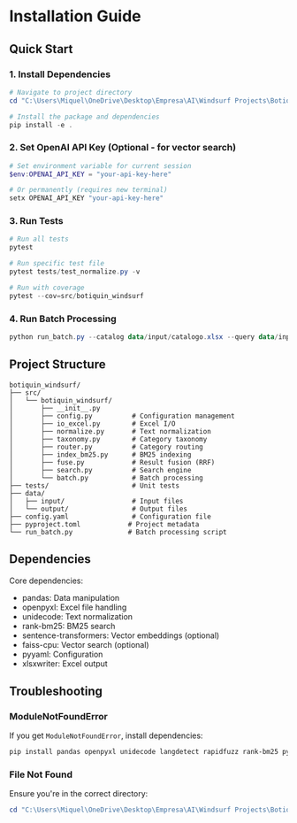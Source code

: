 # Installation Guide

## Quick Start

### 1. Install Dependencies

```powershell
# Navigate to project directory
cd "C:\Users\Miquel\OneDrive\Desktop\Empresa\AI\Windsurf Projects\Botiquin Sans\botiquin_windsurf"

# Install the package and dependencies
pip install -e .
```

### 2. Set OpenAI API Key (Optional - for vector search)

```powershell
# Set environment variable for current session
$env:OPENAI_API_KEY = "your-api-key-here"

# Or permanently (requires new terminal)
setx OPENAI_API_KEY "your-api-key-here"
```

### 3. Run Tests

```powershell
# Run all tests
pytest

# Run specific test file
pytest tests/test_normalize.py -v

# Run with coverage
pytest --cov=src/botiquin_windsurf
```

### 4. Run Batch Processing

```powershell
python run_batch.py --catalog data/input/catalogo.xlsx --query data/input/licitacion.xlsx --out data/output/resultado_matching.xlsx
```

## Project Structure

```
botiquin_windsurf/
├── src/
│   └── botiquin_windsurf/
│       ├── __init__.py
│       ├── config.py          # Configuration management
│       ├── io_excel.py        # Excel I/O
│       ├── normalize.py       # Text normalization
│       ├── taxonomy.py        # Category taxonomy
│       ├── router.py          # Category routing
│       ├── index_bm25.py      # BM25 indexing
│       ├── fuse.py            # Result fusion (RRF)
│       ├── search.py          # Search engine
│       └── batch.py           # Batch processing
├── tests/                     # Unit tests
├── data/
│   ├── input/                 # Input files
│   └── output/                # Output files
├── config.yaml                # Configuration file
├── pyproject.toml            # Project metadata
└── run_batch.py              # Batch processing script
```

## Dependencies

Core dependencies:
- pandas: Data manipulation
- openpyxl: Excel file handling
- unidecode: Text normalization
- rank-bm25: BM25 search
- sentence-transformers: Vector embeddings (optional)
- faiss-cpu: Vector search (optional)
- pyyaml: Configuration
- xlsxwriter: Excel output

## Troubleshooting

### ModuleNotFoundError

If you get `ModuleNotFoundError`, install dependencies:
```powershell
pip install pandas openpyxl unidecode langdetect rapidfuzz rank-bm25 pyyaml xlsxwriter
```

### File Not Found

Ensure you're in the correct directory:
```powershell
cd "C:\Users\Miquel\OneDrive\Desktop\Empresa\AI\Windsurf Projects\Botiquin Sans\botiquin_windsurf"
```
